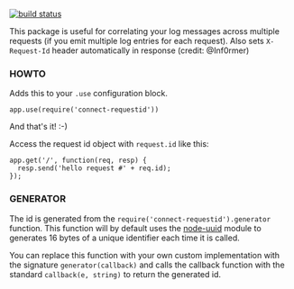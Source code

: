[![build status](https://secure.travis-ci.org/chakrit/connect-requestid.png)](http://travis-ci.org/chakrit/connect-requestid)

This package is useful for correlating your log messages across multiple requests
(if you emit multiple log entries for each request). Also sets `X-Request-Id` header
automatically in response (credit: @Inf0rmer)

### HOWTO

Adds this to your `.use` configuration block.

    app.use(require('connect-requestid'))

And that's it! :-)

Access the request id object with `request.id` like this:

    app.get('/', function(req, resp) {
      resp.send('hello request #' + req.id);
    });

### GENERATOR

The id is generated from the `require('connect-requestid').generator` function. This
function will by default uses the [node-uuid][0] module to generates 16 bytes of a unique
identifier each time it is called.

You can replace this function with your own custom implementation with the signature
`generator(callback)` and calls the callback function with the standard `callback(e,
string)` to return the generated id.

 [0]: https://github.com/broofa/node-uuid
